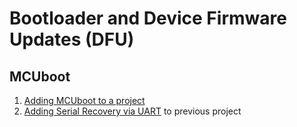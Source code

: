 # Bootloader and Device Firmware Updates (DFU)

## MCUboot

1) [Adding MCUboot to a project](mcuboot_AddToProject.md)
2) [Adding Serial Recovery via UART](mcuboot_serialRecoveryUART.md) to previous project
